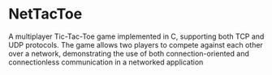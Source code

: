 # NetTacToe
A multiplayer Tic-Tac-Toe game implemented in C, supporting both TCP and UDP protocols. The game allows two players to compete against each other over a network, demonstrating the use of both connection-oriented and connectionless communication in a networked application
